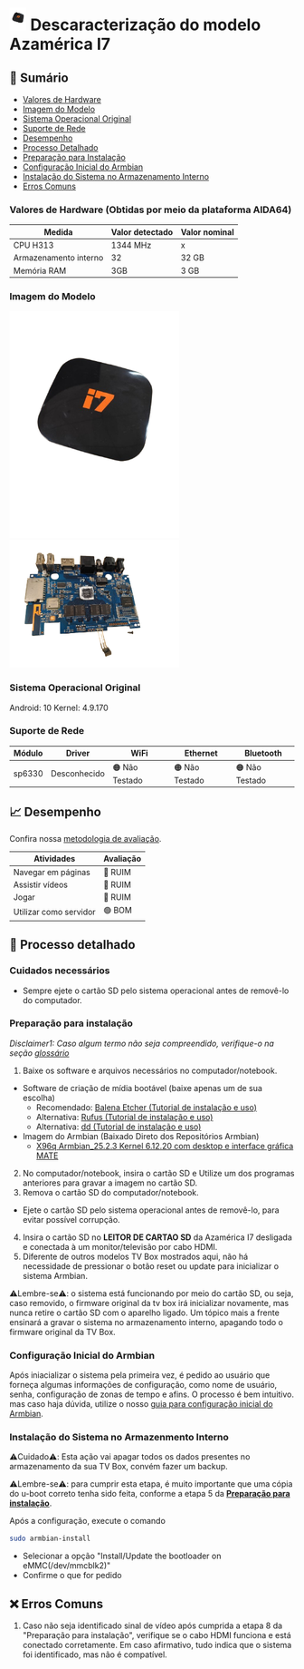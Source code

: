 # <img src="https://github.com/fellipetoffolo/super-projeto-tv-box/blob/Cortella/.assets/azamericai7-box.png" alt="Imagem do case" width="30"/> Descaracterização do modelo Azamérica I7

## 🔎 Sumário
- [Valores de Hardware](#valores-de-hardware) 
- [Imagem do Modelo](#imagem-do-modelo)
- [Sistema Operacional Original](#sistema-operacional-original)
- [Suporte de Rede](#suporte-de-rede)
- [Desempenho](#-desempenho)
- [Processo Detalhado](#-processo-detalhado)
- [Preparação para Instalação](#preparação-para-instalação)
- [Configuração Inicial do Armbian](#configuração-inicial-do-armbian)
- [Instalação do Sistema no Armazenamento Interno](#instalação-do-sistema-no-armazenmento-interno)
- [Erros Comuns](#-erros-comuns)


### Valores de Hardware (Obtidas por meio da plataforma AIDA64)


| Medida                   | Valor detectado | Valor nominal |
| ------------------------ | --------------  | ------------- |
| CPU H313                 |       1344 MHz  |     x         |
| Armazenamento interno    |       32        |      32 GB    |
| Memória RAM              |       3GB       |      3 GB     |


### Imagem do Modelo

<img src="https://github.com/fellipetoffolo/super-projeto-tv-box/blob/Cortella/.assets/azamericai7-box.png" alt="Imagem do case" width="300"/>
<img src="https://github.com/fellipetoffolo/super-projeto-tv-box/blob/Cortella/.assets/azamericai7-placa.png" alt="Imagem do hardware" width="300"/>

### Sistema Operacional Original


Android: 10
Kernel:  4.9.170


### Suporte de Rede 

|Módulo          |Driver          | WiFi            | Ethernet      | Bluetooth     | 
|----------------|----------------|-----------------|---------------|---------------|
|sp6330          | Desconhecido   |🟠 Não Testado  |🟠 Não Testado |🟠 Não Testado |


## 📈 Desempenho

Confira nossa [metodologia de avaliação](material-de-apoio/glossario.md). <!-- Necessário criar arquivo de metodologia e linkar aqui -->

| Atividades                   | Avaliação     |
| ---------------------------- | --------------|
| Navegar em páginas           | 🔴 RUIM       |
| Assistir vídeos              | 🔴 RUIM       |
| Jogar                        | 🔴 RUIM       |
| Utilizar como servidor       | 🟢 BOM        |


## 📖 Processo detalhado

### Cuidados necessários

- Sempre ejete o cartão SD pelo sistema operacional antes de removê-lo do computador.

### Preparação para instalação

_Disclaimer1: Caso algum termo não seja compreendido, verifique-o na seção [glossário](material-de-apoio/glossario.md)_

1. Baixe os software e arquivos necessários no computador/notebook.
  - Software de criação de mídia bootável (baixe apenas um de sua escolha)
     - Recomendado: [Balena Etcher (Tutorial de instalação e uso)](https://etcher.balena.io/)
     - Alternativa: [Rufus (Tutorial de instalação e uso)](https://rufus.ie/pt_BR/)
     - Alternativa: [dd (Tutorial de instalação e uso)](https://medium.com/@emusyoka759/creating-a-bootable-usb-in-ubuntu-with-dd-9fb3debc0814)
  - Imagem do Armbian (Baixado Direto dos Repositórios Armbian)
     - [X96q Armbian_25.2.3 Kernel 6.12.20 com desktop e interface gráfica MATE](https://unioestebr-my.sharepoint.com/:u:/g/personal/renan_silva15_unioeste_br/EaAGVXmzL4VEtZWiTdYdYksBQ0bB81bMHmrC7qJ2vAuEZw?e=aYuQKC) 
2. No computador/notebook, insira o cartão SD e Utilize um dos programas anteriores para gravar a imagem no cartão SD.
3. Remova o cartão SD do computador/notebook.
  - Ejete o cartão SD pelo sistema operacional antes de removê-lo, para evitar possível corrupção. 
4. Insira o cartão SD no **LEITOR DE CARTAO SD** da Azamérica I7 desligada e conectada à um monitor/televisão por cabo HDMI.
9. Diferente de outros modelos TV Box mostrados aqui, não há necessidade de pressionar o botão reset ou update para inicializar o sistema Armbian.

⚠️Lembre-se⚠️: o sistema está funcionando por meio do cartão SD, ou seja, caso removido, o firmware original da tv box irá inicializar novamente, mas nunca retire o cartão SD com o aparelho ligado. Um tópico mais a frente ensinará a gravar o sistema no armazenamento interno, apagando todo o firmware original da TV Box.

### Configuração Inicial do Armbian

Após iniacializar o sistema pela primeira vez, é pedido ao usuário que forneça algumas informações de configuração, como nome de usuário, senha, configuração de zonas de tempo e afins. O processo é bem intuitivo. mas caso haja dúvida, utilize o nosso [guia para configuração inicial do Armbian](#).

### Instalação do Sistema no Armazenmento Interno 

⚠️Cuidado⚠️: Esta ação vai apagar todos os dados presentes no armazenamento da sua TV Box, convém fazer um backup.

⚠️Lembre-se⚠️: para cumprir esta etapa, é muito importante que uma cópia do u-boot correto tenha sido feita, conforme a etapa 5 da [**Preparação para instalação**](#preparação-para-instalação).

Após a configuração, execute o comando 


```bash
sudo armbian-install
```

- Selecionar a opção "Install/Update the bootloader on eMMC(/dev/mmcblk2)"
- Confirme o que for pedido



## ❌ Erros Comuns

1. Caso não seja identificado sinal de vídeo após cumprida a etapa 8 da "Preparação para instalação", verifique se o cabo HDMI funciona e está conectado corretamente. Em caso afirmativo, tudo indica que o sistema foi identificado, mas não é compatível.



